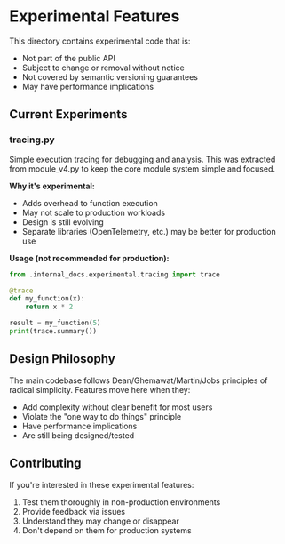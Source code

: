 # Experimental Features

This directory contains experimental code that is:
- Not part of the public API
- Subject to change or removal without notice
- Not covered by semantic versioning guarantees
- May have performance implications

## Current Experiments

### tracing.py
Simple execution tracing for debugging and analysis. This was extracted from module_v4.py to keep the core module system simple and focused.

**Why it's experimental:**
- Adds overhead to function execution
- May not scale to production workloads  
- Design is still evolving
- Separate libraries (OpenTelemetry, etc.) may be better for production use

**Usage (not recommended for production):**
```python
from .internal_docs.experimental.tracing import trace

@trace
def my_function(x):
    return x * 2

result = my_function(5)
print(trace.summary())
```

## Design Philosophy

The main codebase follows Dean/Ghemawat/Martin/Jobs principles of radical simplicity. Features move here when they:
- Add complexity without clear benefit for most users
- Violate the "one way to do things" principle
- Have performance implications
- Are still being designed/tested

## Contributing

If you're interested in these experimental features:
1. Test them thoroughly in non-production environments
2. Provide feedback via issues
3. Understand they may change or disappear
4. Don't depend on them for production systems